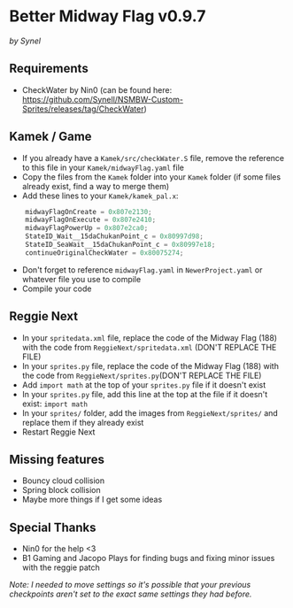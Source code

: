 # Better Midway Flag v0.9.7
*by Synel*


## Requirements
- CheckWater by Nin0 (can be found here: https://github.com/Synell/NSMBW-Custom-Sprites/releases/tag/CheckWater)


## Kamek / Game
- If you already have a `Kamek/src/checkWater.S` file, remove the reference to this file in your `Kamek/midwayFlag.yaml` file
- Copy the files from the `Kamek` folder into your `Kamek` folder (if some files already exist, find a way to merge them)
- Add these lines to your `Kamek/kamek_pal.x`:
```cpp
	midwayFlagOnCreate = 0x807e2130;
	midwayFlagOnExecute = 0x807e2410;
	midwayFlagPowerUp = 0x807e2ca0;
	StateID_Wait__15daChukanPoint_c = 0x80997d98;
	StateID_SeaWait__15daChukanPoint_c = 0x80997e18;
	continueOriginalCheckWater = 0x80075274;
```
- Don't forget to reference `midwayFlag.yaml` in `NewerProject.yaml` or whatever file you use to compile
- Compile your code

## Reggie Next
- In your `spritedata.xml` file, replace the code of the Midway Flag (188) with the code from `ReggieNext/spritedata.xml` (DON'T REPLACE THE FILE)
- In your `sprites.py` file, replace the code of the Midway Flag (188) with the code from `ReggieNext/sprites.py`(DON'T REPLACE THE FILE)
- Add `import math` at the top of your `sprites.py` file if it doesn't exist
- In your `sprites.py` file, add this line at the top at the file if it doesn't exist: `import math`
- In your `sprites/` folder, add the images from `ReggieNext/sprites/` and replace them if they already exist
- Restart Reggie Next

## Missing features
- Bouncy cloud collision
- Spring block collision
- Maybe more things if I get some ideas

## Special Thanks
- Nin0 for the help <3
- B1 Gaming and Jacopo Plays for finding bugs and fixing minor issues with the reggie patch

*Note: I needed to move settings so it's possible that your previous checkpoints aren't set to the exact same settings they had before.*
